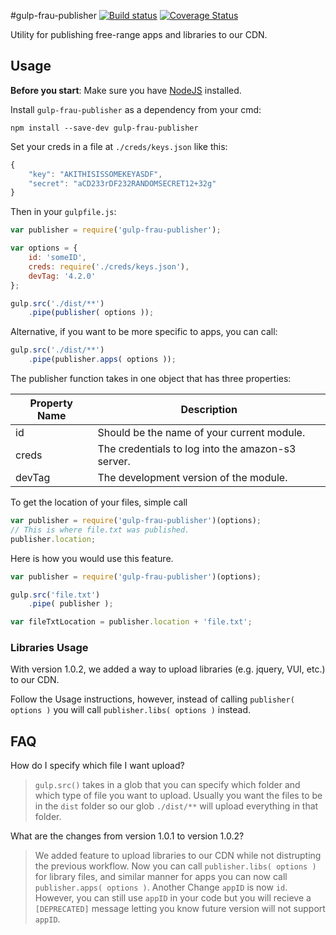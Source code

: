 #gulp-frau-publisher
[![Build status][ci-image]][ci-url]
[![Coverage Status][coverage-image]][coverage-url]

Utility for publishing free-range apps and libraries to our CDN.

## Usage
**Before you start**: Make sure you have [NodeJS](http://nodejs.org) installed.

Install `gulp-frau-publisher` as a dependency from your cmd:

```shell
npm install --save-dev gulp-frau-publisher
```

Set your creds in a file at `./creds/keys.json` like this:

```javascript
{
	"key": "AKITHISISSOMEKEYASDF",
	"secret": "aCD233rDF232RANDOMSECRET12+32g"
}
```
Then in your `gulpfile.js`:

```javascript
var publisher = require('gulp-frau-publisher');

var options = {
	id: 'someID',
	creds: require('./creds/keys.json'),
	devTag: '4.2.0'
};

gulp.src('./dist/**')
	.pipe(publisher( options ));
```

Alternative, if you want to be more specific to apps, you can call:

```javascript
gulp.src('./dist/**')
	.pipe(publisher.apps( options ));
```

The publisher function takes in one object that has three properties:

| Property Name | Description |
| ------------- | ----------- |
| id            | Should be the name of your current module. |
| creds         | The credentials to log into the amazon-s3 server. |
| devTag        | The development version of the module. |

To get the location of your files, simple call

```javascript
var publisher = require('gulp-frau-publisher')(options);
// This is where file.txt was published.
publisher.location;
```

Here is how you would use this feature.

```javascript
var publisher = require('gulp-frau-publisher')(options);

gulp.src('file.txt')
	.pipe( publisher );

var fileTxtLocation = publisher.location + 'file.txt';
```

### Libraries Usage

With version 1.0.2, we added a way to upload libraries (e.g. jquery, VUI, etc.) to our CDN.

Follow the Usage instructions, however, instead of calling `publisher( options )` you will call `publisher.libs( options )` instead.

## FAQ

 How do I specify which file I want upload?

>`gulp.src()` takes in a glob that you can specify which folder and which type of file you want to upload.
Usually you want the files to be in the `dist` folder so our glob `./dist/**` will upload everything in that folder.

 What are the changes from version 1.0.1 to version 1.0.2?

>We added feature to upload libraries to our CDN while not distrupting the previous workflow. Now you can call `publisher.libs( options )` for library files, and similar manner for apps you can now call `publisher.apps( options )`.
Another Change `appID` is now `id`. However, you can still use `appID` in your code but you will recieve a `[DEPRECATED]` message letting you know future version will not support `appID`.


[ci-image]: https://travis-ci.org/Brightspace/gulp-frau-publisher.svg?branch=master
[ci-url]: https://travis-ci.org/Brightspace/gulp-frau-publisher
[coverage-image]: https://img.shields.io/coveralls/Brightspace/gulp-frau-publisher.svg
[coverage-url]: https://coveralls.io/r/Brightspace/gulp-frau-publisher?branch=master
